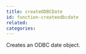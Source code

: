 ```yaml
---
title: createODBCDate
id: function-createodbcdate
related:
categories:
---
```


Creates an ODBC date object.